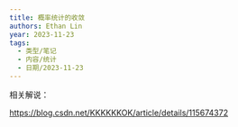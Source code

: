```yaml
---
title: 概率统计的收敛
authors: Ethan Lin
year: 2023-11-23
tags:
  - 类型/笔记
  - 内容/统计
  - 日期/2023-11-23
---
```









相关解说：

https://blog.csdn.net/KKKKKKOK/article/details/115674372





